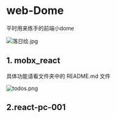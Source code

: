 # web-Dome

平时用来练手的前端小dome

![落日绘.jpg](https://s2.loli.net/2023/02/16/glaLuATGXcyRCr4.jpg)

## 1. mobx_react

具体功能请看文件夹中的 README.md 文件

![todos.png](https://s2.loli.net/2023/02/16/iwe1otv9GaAESmF.png)



## 2.react-pc-001

